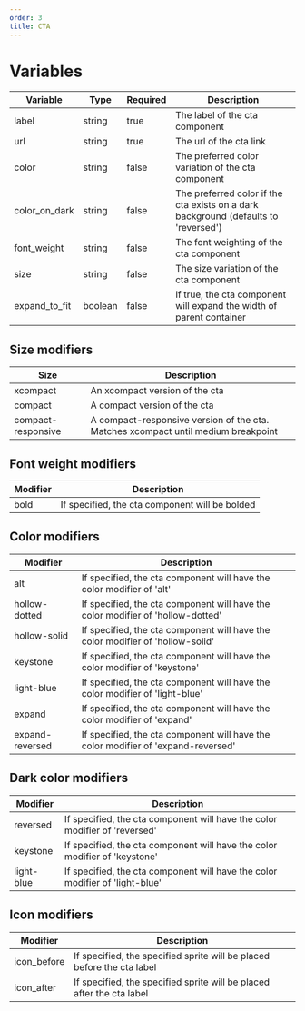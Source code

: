 ```yaml
---
order: 3
title: CTA
---
```

# Variables
| Variable      | Type    | Required | Description                                                                         |
|---------------|---------|----------|-------------------------------------------------------------------------------------|
| label         | string  | true     | The label of the cta component                                                      |
| url           | string  | true     | The url of the cta link                                                             |
| color         | string  | false    | The preferred color variation of the cta component                                  |
| color_on_dark | string  | false    | The preferred color if the cta exists on a dark background (defaults to 'reversed') |
| font_weight   | string  | false    | The font weighting of the cta component                                             |
| size          | string  | false    | The size variation of the cta component                                             |
| expand_to_fit | boolean | false    | If true, the cta component will expand the width of parent container                |

## Size modifiers
| Size               | Description                                                                       |
|--------------------|-----------------------------------------------------------------------------------|
| xcompact           | An xcompact version of the cta                                                    |
| compact            | A compact version of the cta                                                      |
| compact-responsive | A compact-responsive version of the cta. Matches xcompact until medium breakpoint |

## Font weight modifiers
| Modifier | Description                                    |
|----------|------------------------------------------------|
| bold     | If specified, the cta component will be bolded |

## Color modifiers
| Modifier         | Description                                                                       |
|------------------|-----------------------------------------------------------------------------------|
| alt              | If specified, the cta component will have the color modifier of 'alt'             |
| hollow-dotted    | If specified, the cta component will have the color modifier of 'hollow-dotted'   |
| hollow-solid     | If specified, the cta component will have the color modifier of 'hollow-solid'    |
| keystone   | If specified, the cta component will have the color modifier of 'keystone'  |
| light-blue       | If specified, the cta component will have the color modifier of 'light-blue'      |
| expand           | If specified, the cta component will have the color modifier of 'expand'          |
| expand-reversed  | If specified, the cta component will have the color modifier of 'expand-reversed' |

## Dark color modifiers
| Modifier        | Description                                                                       |
|-----------------|-----------------------------------------------------------------------------------|
| reversed        | If specified, the cta component will have the color modifier of 'reversed'        |
| keystone  | If specified, the cta component will have the color modifier of 'keystone'  |
| light-blue      | If specified, the cta component will have the color modifier of 'light-blue'      |

## Icon modifiers
| Modifier       | Description                                                            |
|----------------|------------------------------------------------------------------------|
| icon_before    | If specified, the specified sprite will be placed before the cta label |
| icon_after     | If specified, the specified sprite will be placed after the cta label  |
